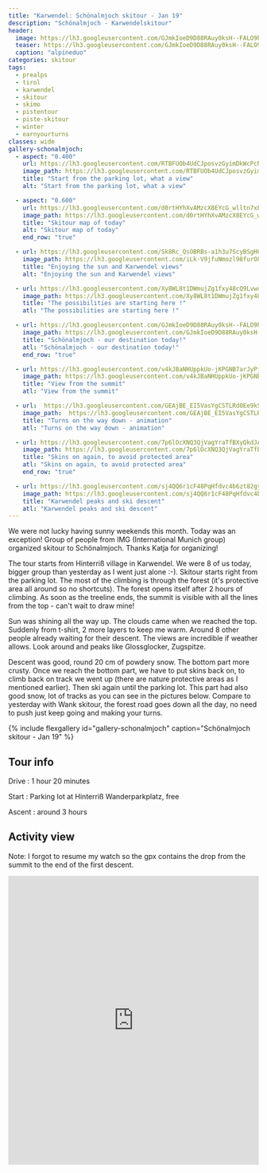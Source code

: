 ```yaml
---
title: "Karwendel: Schönalmjoch skitour - Jan 19"
description: "Schönalmjoch - Karwendelskitour"
header:
  image: https://lh3.googleusercontent.com/GJmkIoeD9D88RAuy0ksH--FALO9hhvqhZ_rKfKCJhPd_WTJmO5BEykgE52zQT2hckorHBbC0RBDEJaLJZdp7PtGMQVVIbXgkisvhQZJxX2CiOM_xz4LhjDfUh7z6Gyx_8DkDPuOimEmk5QJPgnycgdNRoKpRbIOtgvkJih4CmCwDYPfVc1L_WQnYzih67stGwjL58PNY-A6O-4_bA2yaxJNBAHX5QSReJY6ps1s5lMdUOeTZVvWukjtEP3mgSCY-VrTPqM_YyPG3ZFUcVz53Ab-bdZjycDFYVVbhjl2UQQj7_KCP_VBwgDnKOKq8_cq_OOcg2poSh3qy36xBiMlECd9XtwFeWFYNF-EIzb5qh1HSdJtl6u-8tNp5b-hjwCWSaY-17C3EN2T3L-mTu4iQpU0WDe0njWVP9q0lxuFjLlE3mB85IL5bS-dce4WD7f7IYeaIz5qmQomC1NClfP_Qer3vo7FAM_SKYlujgijwkCACFFoh56txcOfb6NTnzqUkU8b1sZtp1DC0WHEygzQ5kpuisbn1myII-l-rlIiIUXtXnC2Q7bPgp3RgB5sVEHgEWgHsZwEBVRfURSa50hfZ6WjxDnuEtjxvDvX_KvDDfzMJitSYKglThZf5dRt_nSn3ieW3-834u_FuXeptks_hIyemXZsK3oDD2kdrGnJl77cBPj3xxNP6-_4EQeMG9KcYqd3tuSEx1jLXmUc7IiY=w2126-h1542-no
  teaser: https://lh3.googleusercontent.com/GJmkIoeD9D88RAuy0ksH--FALO9hhvqhZ_rKfKCJhPd_WTJmO5BEykgE52zQT2hckorHBbC0RBDEJaLJZdp7PtGMQVVIbXgkisvhQZJxX2CiOM_xz4LhjDfUh7z6Gyx_8DkDPuOimEmk5QJPgnycgdNRoKpRbIOtgvkJih4CmCwDYPfVc1L_WQnYzih67stGwjL58PNY-A6O-4_bA2yaxJNBAHX5QSReJY6ps1s5lMdUOeTZVvWukjtEP3mgSCY-VrTPqM_YyPG3ZFUcVz53Ab-bdZjycDFYVVbhjl2UQQj7_KCP_VBwgDnKOKq8_cq_OOcg2poSh3qy36xBiMlECd9XtwFeWFYNF-EIzb5qh1HSdJtl6u-8tNp5b-hjwCWSaY-17C3EN2T3L-mTu4iQpU0WDe0njWVP9q0lxuFjLlE3mB85IL5bS-dce4WD7f7IYeaIz5qmQomC1NClfP_Qer3vo7FAM_SKYlujgijwkCACFFoh56txcOfb6NTnzqUkU8b1sZtp1DC0WHEygzQ5kpuisbn1myII-l-rlIiIUXtXnC2Q7bPgp3RgB5sVEHgEWgHsZwEBVRfURSa50hfZ6WjxDnuEtjxvDvX_KvDDfzMJitSYKglThZf5dRt_nSn3ieW3-834u_FuXeptks_hIyemXZsK3oDD2kdrGnJl77cBPj3xxNP6-_4EQeMG9KcYqd3tuSEx1jLXmUc7IiY=w2126-h1542-no
  caption: "alpineduo"
categories: skitour
tags:
  - prealps
  - tirol
  - karwendel
  - skitour
  - skimo
  - pistentour
  - piste-skitour
  - winter
  - earnyourturns
classes: wide
gallery-schonalmjoch:
  - aspect: "0.400"
    url: https://lh3.googleusercontent.com/RTBFUOb4UdCJposvzGyimDkWcPcNUS-JONM0mH4pjXnfZppC4ZbRfteSsIThu2Y0f7LqY9AAfILyZZLhMicn3gk1yYDouZaVKXp-dRGC0mY6ECMyX6tWeAYo1oZPrzO1uRmzje07gdE2MzX0OKlm2YikM2PBQFUnsHKiRXuCs1LlURrmO8UyPsQxwGa2L6UM-ZG_TztdudcsYQfW7UeWOu-U5KruaRXIa_CIOkv1NZG-xqrZ8rFgFNyozFz57ORSGR2rAh7bhuSIWzgY3uEZbagKCwj88wbFRXXbq24RY3k31bE8rAr1UTrtR40f97w36kx06cS_BKspoR3X4iIVY9HmcmAnItRGCE3OR7hRfT085v0p2iBksPiT8GmKGDNBzgQnAehfDVK_8mvE1Lq_xy1MuJlLDGH4adneBZoYyj_oQXqP7xKSf3hqvO0BiF1KgpkuD4qY_6vfqgzlJ16rGZTghVzcKg0l51MggcvSj6vxF59RaAvSfuv_TR03PMCQyjacE8AGcuV5epJppgtE0vmQ60PnhPW0hL3ujcVJ4Yffs1Go9Wlty5rKZKU_Mur7UoOankdOwhrKXGdT-aWPXPKA6c9Zt4On1oPVxdUlbviAXdkbol9_jHKHs_E2R1pxsBEo3O4MIZKkkYzEnwV_L_rJA2DBQntSu-egLyOEGxoPsGWyywGRQqLM1_BedRfchqvHD0-0K5JfpgZFgccjIGOQ9w=w1156-h1540-no
    image_path: https://lh3.googleusercontent.com/RTBFUOb4UdCJposvzGyimDkWcPcNUS-JONM0mH4pjXnfZppC4ZbRfteSsIThu2Y0f7LqY9AAfILyZZLhMicn3gk1yYDouZaVKXp-dRGC0mY6ECMyX6tWeAYo1oZPrzO1uRmzje07gdE2MzX0OKlm2YikM2PBQFUnsHKiRXuCs1LlURrmO8UyPsQxwGa2L6UM-ZG_TztdudcsYQfW7UeWOu-U5KruaRXIa_CIOkv1NZG-xqrZ8rFgFNyozFz57ORSGR2rAh7bhuSIWzgY3uEZbagKCwj88wbFRXXbq24RY3k31bE8rAr1UTrtR40f97w36kx06cS_BKspoR3X4iIVY9HmcmAnItRGCE3OR7hRfT085v0p2iBksPiT8GmKGDNBzgQnAehfDVK_8mvE1Lq_xy1MuJlLDGH4adneBZoYyj_oQXqP7xKSf3hqvO0BiF1KgpkuD4qY_6vfqgzlJ16rGZTghVzcKg0l51MggcvSj6vxF59RaAvSfuv_TR03PMCQyjacE8AGcuV5epJppgtE0vmQ60PnhPW0hL3ujcVJ4Yffs1Go9Wlty5rKZKU_Mur7UoOankdOwhrKXGdT-aWPXPKA6c9Zt4On1oPVxdUlbviAXdkbol9_jHKHs_E2R1pxsBEo3O4MIZKkkYzEnwV_L_rJA2DBQntSu-egLyOEGxoPsGWyywGRQqLM1_BedRfchqvHD0-0K5JfpgZFgccjIGOQ9w=w300-h400-no
    title: "Start from the parking lot, what a view"
    alt: "Start from the parking lot, what a view"

  - aspect: "0.600"
    url: https://lh3.googleusercontent.com/d0rtHYhXvAMzcX8EYcG_wlltn7xPzhPIurKbhzy9tJ3eVLz7OXeksW9REXTPoJbta8f3KlKsHX-jvTXcV_Vl5Dn_3-nRJPWOsfianf5_datOSjAFl0W5b_eYUvesh6R7nnNEmbD3jj4vCC6f2VlXAD7EDhor6WYcxmcSFjFkKBO3vZm330__VZfWocSoIW31BF8JZ7jhhtPmQdZJAFuvjuJ3bPB3As6sPIUeyQIfOG1iXWxLJyaz6HY5ZD6UPL_k0iF2xqQJpgFZ_t-6KB78ZOjeBKoj2zASNMj81mQK7pJM5_tNCvQRLSssqU9h-qObqyrc_eEPMR_QeDu3P8IZhQoNuocUFwm7Y7myTdDLGJGiF7qsuI2kvS9WuW9VqNjgl0Gec_H2G-nco4nUQrrNZ-JuehNvDyo_L0AzdqoQGaC7DTmI8CBmFI7OloXn3BHEXmHqf-5ufppZ9mHhrD0hMnt5hH15K71JHAZ92GB2Hb8tDhkS5bnuVsqLyv5T-TV8A08cOi58ZOff7en0ClQXBKI_YO68Fi9E0blQnO2XGTdlRlEGjnGVy6jJ4GbFsn_o785D6JnroiM3dlVtuY5b9weuJcsIf8Jz2O9VYS_9K9Z378KmeuAY75FwPow2j32MmHwI_HFnFRj2f8N0fo_M5dJbIcsYVA2bkajYLKl7ZHgV-pAhe164epe-kuBClKCLjOl8NkU-PzjDCsRiafTd2jjp5w=w2056-h1542-no
    image_path: https://lh3.googleusercontent.com/d0rtHYhXvAMzcX8EYcG_wlltn7xPzhPIurKbhzy9tJ3eVLz7OXeksW9REXTPoJbta8f3KlKsHX-jvTXcV_Vl5Dn_3-nRJPWOsfianf5_datOSjAFl0W5b_eYUvesh6R7nnNEmbD3jj4vCC6f2VlXAD7EDhor6WYcxmcSFjFkKBO3vZm330__VZfWocSoIW31BF8JZ7jhhtPmQdZJAFuvjuJ3bPB3As6sPIUeyQIfOG1iXWxLJyaz6HY5ZD6UPL_k0iF2xqQJpgFZ_t-6KB78ZOjeBKoj2zASNMj81mQK7pJM5_tNCvQRLSssqU9h-qObqyrc_eEPMR_QeDu3P8IZhQoNuocUFwm7Y7myTdDLGJGiF7qsuI2kvS9WuW9VqNjgl0Gec_H2G-nco4nUQrrNZ-JuehNvDyo_L0AzdqoQGaC7DTmI8CBmFI7OloXn3BHEXmHqf-5ufppZ9mHhrD0hMnt5hH15K71JHAZ92GB2Hb8tDhkS5bnuVsqLyv5T-TV8A08cOi58ZOff7en0ClQXBKI_YO68Fi9E0blQnO2XGTdlRlEGjnGVy6jJ4GbFsn_o785D6JnroiM3dlVtuY5b9weuJcsIf8Jz2O9VYS_9K9Z378KmeuAY75FwPow2j32MmHwI_HFnFRj2f8N0fo_M5dJbIcsYVA2bkajYLKl7ZHgV-pAhe164epe-kuBClKCLjOl8NkU-PzjDCsRiafTd2jjp5w=w400-h300-no
    title: "Skitour map of today"
    alt: "Skitour map of today"
    end_row: "true"

  - url: https://lh3.googleusercontent.com/Sk8Rc_QsOBRBs-a1h3u7ScyBSgH0CBkhttps://lh3.googleusercontent.com/iLk-V9jfuNmozl98furO8w8OzBvNEh8cceA63BdIiOdAP66B9oGBo4RM0YmOlymsRzG739kTTFkBMYHUg2UrmO-9XXOB3Wp3XlbId1NtXFLqI6pqHossfpm69HfgW4Z33LuMzVpAzzIsqpvL58blA_fhVUzXNj6qK9jykPpSrUQPoKXugzJKUw2iPCICS1bIVtkXLBEHocTluIfst9Vxn1GfZt_pcCfSyoPsH6N5dVOIfR2mMJtcCM00GDTsDNQpe7i6MKE3-3cH_sxn0ckt-jgu3-vgLV-Fx3zdJeCsznDEta2blIm-JrTctYqGgA9Hl2EUys4Z4OdZ5Mvnr7PjPhHHL4yfgDVIILg_9KINQKcu9mbKqz-TywBA40JrAiy87-b9Yimeel7k9pVJAnNBEZLMyUn0C1_s6gJOdfH4Y08yeohwJtLPztW0BYoM3-swjMiKbRmQh0MGTOh67V1NNNlSNxWCz-C5E2cD6V8tv9MXwHswZ13KqpaN_R2ciVWxtRrMw0E2kwbhATmSyeBm5Ly16dgtJSXrN7-4Tgu8mbqYvP_mVq_GlycGgSheDHrjAKDuMmBc6vrYVOP-KJDchVMT7O7CDti_tnhZCHzX-4eUeVr2h53m2S5szD4HpIGpq2bwYuzoFlmpef6F1GaY8DsyJXotv-OcmIKgxI70SCZ0hZw5sIKyntk-02vo7k5-95vmj6nFK1jOPZCLZVEjpc4CgQ=w1156-h1540-no
    image_path: https://lh3.googleusercontent.com/iLk-V9jfuNmozl98furO8w8OzBvNEh8cceA63BdIiOdAP66B9oGBo4RM0YmOlymsRzG739kTTFkBMYHUg2UrmO-9XXOB3Wp3XlbId1NtXFLqI6pqHossfpm69HfgW4Z33LuMzVpAzzIsqpvL58blA_fhVUzXNj6qK9jykPpSrUQPoKXugzJKUw2iPCICS1bIVtkXLBEHocTluIfst9Vxn1GfZt_pcCfSyoPsH6N5dVOIfR2mMJtcCM00GDTsDNQpe7i6MKE3-3cH_sxn0ckt-jgu3-vgLV-Fx3zdJeCsznDEta2blIm-JrTctYqGgA9Hl2EUys4Z4OdZ5Mvnr7PjPhHHL4yfgDVIILg_9KINQKcu9mbKqz-TywBA40JrAiy87-b9Yimeel7k9pVJAnNBEZLMyUn0C1_s6gJOdfH4Y08yeohwJtLPztW0BYoM3-swjMiKbRmQh0MGTOh67V1NNNlSNxWCz-C5E2cD6V8tv9MXwHswZ13KqpaN_R2ciVWxtRrMw0E2kwbhATmSyeBm5Ly16dgtJSXrN7-4Tgu8mbqYvP_mVq_GlycGgSheDHrjAKDuMmBc6vrYVOP-KJDchVMT7O7CDti_tnhZCHzX-4eUeVr2h53m2S5szD4HpIGpq2bwYuzoFlmpef6F1GaY8DsyJXotv-OcmIKgxI70SCZ0hZw5sIKyntk-02vo7k5-95vmj6nFK1jOPZCLZVEjpc4CgQ=w300-h400-no
    title: "Enjoying the sun and Karwendel views"
    alt: "Enjoying the sun and Karwendel views"

  - url: https://lh3.googleusercontent.com/Xy8WL8t1DWmujZg1fxy48cQ9LvwoX6eLpqmZpf44EowFNC5aSfbwfQ0OAhEAU03N7QMZ02mXydbRh8oVhFmxh-BQHHrpYdNnCRo_9Llt63Ug6uIFiXIo5U9KIY4t-V1FsEpkcSTSlFCHHvrg5zHYmkHGtx4auzSWnODfpvvmFh4ffXA7Br9ThgcQx_o2sPiyg9x3Xg1tEUqQ3r8ZKPUtAFibBDnPk8frNkWk1pUTxAKITmi4Fg4tLcgA5zjvWpf-Vch0QecCYOOJRM5CmN3ias-lcl3t8vcZ6_x4aBqfVJ-ihcwL6jqfi1LglR_aryUk7XeLOgWS8om_P68M2_8TEymHw65-kTeXjGUB86nHglKx1sSYZdXOq98WkP3KGRQSo3-mZ-MJJTq-gcd2p1Hrj--2A2SHIg8RX4OthLSrzxQv488Wo4NWVL6GowQ6M7F4Z45KAy2X7Ma97j3cnqgRgg4UtBm5g-CN4UdpWPIFOlA9_-oejhaBvBTNt5W00aeWTVr9nZf2sn_-wb2bsw_g3-PUdmBnNtuXDOWwoaKys2nyb-zJah1lpDG4hHDC2Keji50Nb-zsfbrUvYG_j7lLHwIRdm9T9x68RTFymktGdG3F1f6RQNp82aMb0kHGgtRXehj6bn46pdyOjj5_m2Huq1nPSDYxcTHwDP9xJWa4-xpMsxROuWp0nSj_qEiMMu4_xZf_xvfz2fVy2GabYewUeVoNPg=w1156-h1540-no
    image_path: https://lh3.googleusercontent.com/Xy8WL8t1DWmujZg1fxy48cQ9LvwoX6eLpqmZpf44EowFNC5aSfbwfQ0OAhEAU03N7QMZ02mXydbRh8oVhFmxh-BQHHrpYdNnCRo_9Llt63Ug6uIFiXIo5U9KIY4t-V1FsEpkcSTSlFCHHvrg5zHYmkHGtx4auzSWnODfpvvmFh4ffXA7Br9ThgcQx_o2sPiyg9x3Xg1tEUqQ3r8ZKPUtAFibBDnPk8frNkWk1pUTxAKITmi4Fg4tLcgA5zjvWpf-Vch0QecCYOOJRM5CmN3ias-lcl3t8vcZ6_x4aBqfVJ-ihcwL6jqfi1LglR_aryUk7XeLOgWS8om_P68M2_8TEymHw65-kTeXjGUB86nHglKx1sSYZdXOq98WkP3KGRQSo3-mZ-MJJTq-gcd2p1Hrj--2A2SHIg8RX4OthLSrzxQv488Wo4NWVL6GowQ6M7F4Z45KAy2X7Ma97j3cnqgRgg4UtBm5g-CN4UdpWPIFOlA9_-oejhaBvBTNt5W00aeWTVr9nZf2sn_-wb2bsw_g3-PUdmBnNtuXDOWwoaKys2nyb-zJah1lpDG4hHDC2Keji50Nb-zsfbrUvYG_j7lLHwIRdm9T9x68RTFymktGdG3F1f6RQNp82aMb0kHGgtRXehj6bn46pdyOjj5_m2Huq1nPSDYxcTHwDP9xJWa4-xpMsxROuWp0nSj_qEiMMu4_xZf_xvfz2fVy2GabYewUeVoNPg=w300-h400-no
    title: "The possibilities are starting here !"
    atl: "The possibilities are starting here !"

  - url: https://lh3.googleusercontent.com/GJmkIoeD9D88RAuy0ksH--FALO9hhvqhZ_rKfKCJhPd_WTJmO5BEykgE52zQT2hckorHBbC0RBDEJaLJZdp7PtGMQVVIbXgkisvhQZJxX2CiOM_xz4LhjDfUh7z6Gyx_8DkDPuOimEmk5QJPgnycgdNRoKpRbIOtgvkJih4CmCwDYPfVc1L_WQnYzih67stGwjL58PNY-A6O-4_bA2yaxJNBAHX5QSReJY6ps1s5lMdUOeTZVvWukjtEP3mgSCY-VrTPqM_YyPG3ZFUcVz53Ab-bdZjycDFYVVbhjl2UQQj7_KCP_VBwgDnKOKq8_cq_OOcg2poSh3qy36xBiMlECd9XtwFeWFYNF-EIzb5qh1HSdJtl6u-8tNp5b-hjwCWSaY-17C3EN2T3L-mTu4iQpU0WDe0njWVP9q0lxuFjLlE3mB85IL5bS-dce4WD7f7IYeaIz5qmQomC1NClfP_Qer3vo7FAM_SKYlujgijwkCACFFoh56txcOfb6NTnzqUkU8b1sZtp1DC0WHEygzQ5kpuisbn1myII-l-rlIiIUXtXnC2Q7bPgp3RgB5sVEHgEWgHsZwEBVRfURSa50hfZ6WjxDnuEtjxvDvX_KvDDfzMJitSYKglThZf5dRt_nSn3ieW3-834u_FuXeptks_hIyemXZsK3oDD2kdrGnJl77cBPj3xxNP6-_4EQeMG9KcYqd3tuSEx1jLXmUc7IiY=w2126-h1542-no
    image_path: https://lh3.googleusercontent.com/GJmkIoeD9D88RAuy0ksH--FALO9hhvqhZ_rKfKCJhPd_WTJmO5BEykgE52zQT2hckorHBbC0RBDEJaLJZdp7PtGMQVVIbXgkisvhQZJxX2CiOM_xz4LhjDfUh7z6Gyx_8DkDPuOimEmk5QJPgnycgdNRoKpRbIOtgvkJih4CmCwDYPfVc1L_WQnYzih67stGwjL58PNY-A6O-4_bA2yaxJNBAHX5QSReJY6ps1s5lMdUOeTZVvWukjtEP3mgSCY-VrTPqM_YyPG3ZFUcVz53Ab-bdZjycDFYVVbhjl2UQQj7_KCP_VBwgDnKOKq8_cq_OOcg2poSh3qy36xBiMlECd9XtwFeWFYNF-EIzb5qh1HSdJtl6u-8tNp5b-hjwCWSaY-17C3EN2T3L-mTu4iQpU0WDe0njWVP9q0lxuFjLlE3mB85IL5bS-dce4WD7f7IYeaIz5qmQomC1NClfP_Qer3vo7FAM_SKYlujgijwkCACFFoh56txcOfb6NTnzqUkU8b1sZtp1DC0WHEygzQ5kpuisbn1myII-l-rlIiIUXtXnC2Q7bPgp3RgB5sVEHgEWgHsZwEBVRfURSa50hfZ6WjxDnuEtjxvDvX_KvDDfzMJitSYKglThZf5dRt_nSn3ieW3-834u_FuXeptks_hIyemXZsK3oDD2kdrGnJl77cBPj3xxNP6-_4EQeMG9KcYqd3tuSEx1jLXmUc7IiY=w400-h300-no
    title: "Schönalmjoch - our destination today!"
    atl: "Schönalmjoch - our destination today!"
    end_row: "true"

  - url: https://lh3.googleusercontent.com/v4kJBaNHUppkUo-jKPGNB7arJyPjQht8vF3GDYDt26athWZGHqiMSjUdKMeCBBAU2Xgiw0DDES_CUBs_KuQFfFIKmRYbo8VsOyl2Q6AYChXHGih-hE7VbLsv-Icb5384OxcQtS84pRurhfTXZcrjGx2LdWOahJifyPOym4b5Dr6UC0u_Nj8wvwGlLHmEwcvEtf7_J0SzpTJjIjIRWG272pVPZPQDfiVT2DSGPc96FIXJhhUfO4DT1mXt8u46MmB5uAxytV5XmJfeEte1qFiPyrAv1lv_opfw38soKV-vH3rz_k2KNE_j2pdK2huPSGVczhPdDq56XiOIZgtLuwbyPGemp2472Pf77-7dTBIMJ3dsOedBE5k7H5Me5HpnUUOWRnYUhpT0NR_-KQj73CdZCl7QAuBgbKsaN9DSz0yYxi0M0s1HurLsnW4bxbJi9RqsTx1-wA2-Iia3OLp1xStI23R9IvsXD3SeoErxtH2QWljWJR4fJGlzhsDHpntB21PFlbuHQ4cG1jIV1ozwA-eANgOHTNZhULKdXEQMmRdrxfXobWlKILf0nIw4skUAyLRutPINShkdq8IBXmkjqheZWOVOd7LqMXXK5lFmrZv67X_lt2-ZfEUO2B_V63Av-ePzNIlGrXp6hfoQmT8DzwdmjTpZ_T8kMSZTAPYuNUP-B1mQ884IS3Z0VG2zTiSX69FkSclRTK5-lP1vIg32xoHmdgI37A=w2016-h1512-no
    image_path: https://lh3.googleusercontent.com/v4kJBaNHUppkUo-jKPGNB7arJyPjQht8vF3GDYDt26athWZGHqiMSjUdKMeCBBAU2Xgiw0DDES_CUBs_KuQFfFIKmRYbo8VsOyl2Q6AYChXHGih-hE7VbLsv-Icb5384OxcQtS84pRurhfTXZcrjGx2LdWOahJifyPOym4b5Dr6UC0u_Nj8wvwGlLHmEwcvEtf7_J0SzpTJjIjIRWG272pVPZPQDfiVT2DSGPc96FIXJhhUfO4DT1mXt8u46MmB5uAxytV5XmJfeEte1qFiPyrAv1lv_opfw38soKV-vH3rz_k2KNE_j2pdK2huPSGVczhPdDq56XiOIZgtLuwbyPGemp2472Pf77-7dTBIMJ3dsOedBE5k7H5Me5HpnUUOWRnYUhpT0NR_-KQj73CdZCl7QAuBgbKsaN9DSz0yYxi0M0s1HurLsnW4bxbJi9RqsTx1-wA2-Iia3OLp1xStI23R9IvsXD3SeoErxtH2QWljWJR4fJGlzhsDHpntB21PFlbuHQ4cG1jIV1ozwA-eANgOHTNZhULKdXEQMmRdrxfXobWlKILf0nIw4skUAyLRutPINShkdq8IBXmkjqheZWOVOd7LqMXXK5lFmrZv67X_lt2-ZfEUO2B_V63Av-ePzNIlGrXp6hfoQmT8DzwdmjTpZ_T8kMSZTAPYuNUP-B1mQ884IS3Z0VG2zTiSX69FkSclRTK5-lP1vIg32xoHmdgI37A=w400-h300-no
    title: "View from the summit"
    atl: "View from the summit"

  - url:  https://lh3.googleusercontent.com/GEAjBE_EI5VasYgCSTLRd0Ee9kSxaw8Q5OnsVPBZhsMy890zdne3fmmPyvocX7vUascTlVVa6u5AW6O_PBNx7a3YSafOeFPDN0open6VNfC86wApaj2JeAPStK9jESe6hBdgd2Cfqydm_HrEZkvO4Ki8ngVDuFY3bnClyeM9d9Ddy0VL5Q37o0jZAib8ZH6YfBtLmzPvoR4JjqgoHjbPpB70_ZROBZhDFrkokuVD_Jr8jB2wwWgaWwJsMJ7Km3ZpH6Ik0pG1e8vcjXvqvwEz8nsOODLbY3l68FFo1j6XNeF_c0u9C4yoydc-9kR7pZhZJL-zs4z747dxb8Pyumzrbd4yvg4DU8aWZlEsuKCYuTMAIXTjg4-2EFh7QVTR-D5F4iPt3lrLj1ygsiayyrBSqzSXeiEaNdlVznlGN8yGSxXc04DySh8UFztBneJAcbfJdHv7ZKLsk1a06PZie81QvTCpzvQMkycGNcStqGQee-17qIeBcIe8CngnCWjzahvcfuQE7NY1uQ_l5KHdq2OTXxel50YRTOS31EkM-WQ4dGIbjaOq_SouFlRDwkoRpzqwAxiWnkgIXDDIwzLwk6bhFHoutqiQVQ4Qs9ZaPytFXyOPFuoPr-V_UdTDAkTI3HBM-_x8qMaT0Mm8LQh2qDias5lTlCLhD36mPi96gNZiTAg5cQnBKi22HyyLpqudIFLfk6usMNIqo5hQiWKkDdo471q2IA=w972-h730-no
    image_path:  https://lh3.googleusercontent.com/GEAjBE_EI5VasYgCSTLRd0Ee9kSxaw8Q5OnsVPBZhsMy890zdne3fmmPyvocX7vUascTlVVa6u5AW6O_PBNx7a3YSafOeFPDN0open6VNfC86wApaj2JeAPStK9jESe6hBdgd2Cfqydm_HrEZkvO4Ki8ngVDuFY3bnClyeM9d9Ddy0VL5Q37o0jZAib8ZH6YfBtLmzPvoR4JjqgoHjbPpB70_ZROBZhDFrkokuVD_Jr8jB2wwWgaWwJsMJ7Km3ZpH6Ik0pG1e8vcjXvqvwEz8nsOODLbY3l68FFo1j6XNeF_c0u9C4yoydc-9kR7pZhZJL-zs4z747dxb8Pyumzrbd4yvg4DU8aWZlEsuKCYuTMAIXTjg4-2EFh7QVTR-D5F4iPt3lrLj1ygsiayyrBSqzSXeiEaNdlVznlGN8yGSxXc04DySh8UFztBneJAcbfJdHv7ZKLsk1a06PZie81QvTCpzvQMkycGNcStqGQee-17qIeBcIe8CngnCWjzahvcfuQE7NY1uQ_l5KHdq2OTXxel50YRTOS31EkM-WQ4dGIbjaOq_SouFlRDwkoRpzqwAxiWnkgIXDDIwzLwk6bhFHoutqiQVQ4Qs9ZaPytFXyOPFuoPr-V_UdTDAkTI3HBM-_x8qMaT0Mm8LQh2qDias5lTlCLhD36mPi96gNZiTAg5cQnBKi22HyyLpqudIFLfk6usMNIqo5hQiWKkDdo471q2IA=w400-h300-no
    title: "Turns on the way down - animation"
    atl: "Turns on the way down - animation"

  - url: https://lh3.googleusercontent.com/7p6lOcXNQ3QjVagYraTfBXyQkdJA92eIcPoUtKznC5rj2PFlckWGaAxMVvpVkHgOgAbAc56RiL14XdicQfQ6njkUlhMt_sxSrmF9Z4nV7bXAOJbeBDngolsUIAnzNpDwGOV5OuojLqIHKdAo8Rc7HpG5kRQC7u1qOig3NsUP4Y6Eg_O_rvmP82RoZ7Uiv-pOZqJk-oiCxuqEtFWAUq3ImW9ybuQHV_kbqHxrb7eQxTnoOOX3fkSL1Ulhfkawas4h535PXxJNRVy5fGDBJKfyCq7pyIEwvh5OhohDk4ijy3AI9iEtYI_TeRtOlSeOm9GgaRS07FzD8yk_XalDikah2nJDWraHwRl9XMm8-6N9IPE9ucWLMeBPnHNkh5yVK42IHuK3c5En5rRq_Ozdsj2H72jCkGkYSw1w492jNcMvTBVHBuhtK6QGirOzpFc_0KHmbOnL4WFTbAut_2Cn74uYignmcX9woGgs33uQQ9K5Rgd2o7x_NE9IZ7YubTC1Oi5DF87v1pXni2z84L82aj-2TvifUN1F4r6g5mSyUl1y5DMkWzewjvVxkeUEpudg0ikvYMhaStbyTWcON0o98YmnTsXk1fEIfXb0Y3bHfynYc-TeFucPIElK9rIcoxfWn7LeLUxYOTX3D_TuPTU6hwLkObs5JWe5cYQ-Qbubw61X5jRPOxDsGQk2TJ4rvVgR8eyp1ICVjOXZSxVicgBHer7E_YjXIQ=w1156-h1540-no
    image_path: https://lh3.googleusercontent.com/7p6lOcXNQ3QjVagYraTfBXyQkdJA92eIcPoUtKznC5rj2PFlckWGaAxMVvpVkHgOgAbAc56RiL14XdicQfQ6njkUlhMt_sxSrmF9Z4nV7bXAOJbeBDngolsUIAnzNpDwGOV5OuojLqIHKdAo8Rc7HpG5kRQC7u1qOig3NsUP4Y6Eg_O_rvmP82RoZ7Uiv-pOZqJk-oiCxuqEtFWAUq3ImW9ybuQHV_kbqHxrb7eQxTnoOOX3fkSL1Ulhfkawas4h535PXxJNRVy5fGDBJKfyCq7pyIEwvh5OhohDk4ijy3AI9iEtYI_TeRtOlSeOm9GgaRS07FzD8yk_XalDikah2nJDWraHwRl9XMm8-6N9IPE9ucWLMeBPnHNkh5yVK42IHuK3c5En5rRq_Ozdsj2H72jCkGkYSw1w492jNcMvTBVHBuhtK6QGirOzpFc_0KHmbOnL4WFTbAut_2Cn74uYignmcX9woGgs33uQQ9K5Rgd2o7x_NE9IZ7YubTC1Oi5DF87v1pXni2z84L82aj-2TvifUN1F4r6g5mSyUl1y5DMkWzewjvVxkeUEpudg0ikvYMhaStbyTWcON0o98YmnTsXk1fEIfXb0Y3bHfynYc-TeFucPIElK9rIcoxfWn7LeLUxYOTX3D_TuPTU6hwLkObs5JWe5cYQ-Qbubw61X5jRPOxDsGQk2TJ4rvVgR8eyp1ICVjOXZSxVicgBHer7E_YjXIQ=w300-h400-no
    title: "Skins on again, to avoid protected area"
    atl: "Skins on again, to avoid protected area"
    end_row: "true"

  - url: https://lh3.googleusercontent.com/sj4QQ6r1cF48PqHfdvc4b6zt82gy7WaTiC3Kr3R8UHxI8vH-cW6p8YdB5L2JdDCf0goXjVJ5iObHEK8fRhVl8m2LECOgIGWudhBIETV0TsH5HTF4XNNSBfK90ZEeIWxuvxxZiOlvUk-HDomAp0QdwFuyPx24AdDjDWl1JOhnRjCmEas0HQrlTX2KbIfuJbi0cLzIIFS_Lte5fv5IjOo7Jf-Jxd6ood5o4mH4w7XAKh0l8XdOxhaGKCr6Mu_aLX-ZwatNDyOMDXuK6JMpcyu-Nbus6FT33kq3jqyqNgVUADuFLB4sUQEdMZVjZp7oTDTT22Rm_u9BPHc1K82K2lNWENHYWRtXRknLy9CcVPxWPcFE8xi7ca-bYVRS5W8rJa_TnGTKf2WTK1SiC-bMGtIZP_enUm2q9sYjpNoUi92rZamC7uojqmGadT6P9N4TmkBaHc8_11ExzTGu1MlOVURi9S72XRz34fNbMuijh6yL2wshJ-LBqKNYiz6MK7sY9hEqFOgkPtR_n-URoqQFEMVMOl2XkvEJbp9GPTzr8LPysXMIGrnNa1yqUQrGTuyvLgcHLhIpCbUrYvwRtditOaXTeWx9kaB4sJQb93eiOwWFBj6cc28c2iDVWVSMXS6Gpw885dOmCSSc0gwCNlQtmCS-INnovkdZCu7gvhLwn02X7pFrA0tp7G4AI9g0Ny281TUZXFPXwU5PDJPbmb367DW-epFK3A=w2016-h1512-no
    image_path: https://lh3.googleusercontent.com/sj4QQ6r1cF48PqHfdvc4b6zt82gy7WaTiC3Kr3R8UHxI8vH-cW6p8YdB5L2JdDCf0goXjVJ5iObHEK8fRhVl8m2LECOgIGWudhBIETV0TsH5HTF4XNNSBfK90ZEeIWxuvxxZiOlvUk-HDomAp0QdwFuyPx24AdDjDWl1JOhnRjCmEas0HQrlTX2KbIfuJbi0cLzIIFS_Lte5fv5IjOo7Jf-Jxd6ood5o4mH4w7XAKh0l8XdOxhaGKCr6Mu_aLX-ZwatNDyOMDXuK6JMpcyu-Nbus6FT33kq3jqyqNgVUADuFLB4sUQEdMZVjZp7oTDTT22Rm_u9BPHc1K82K2lNWENHYWRtXRknLy9CcVPxWPcFE8xi7ca-bYVRS5W8rJa_TnGTKf2WTK1SiC-bMGtIZP_enUm2q9sYjpNoUi92rZamC7uojqmGadT6P9N4TmkBaHc8_11ExzTGu1MlOVURi9S72XRz34fNbMuijh6yL2wshJ-LBqKNYiz6MK7sY9hEqFOgkPtR_n-URoqQFEMVMOl2XkvEJbp9GPTzr8LPysXMIGrnNa1yqUQrGTuyvLgcHLhIpCbUrYvwRtditOaXTeWx9kaB4sJQb93eiOwWFBj6cc28c2iDVWVSMXS6Gpw885dOmCSSc0gwCNlQtmCS-INnovkdZCu7gvhLwn02X7pFrA0tp7G4AI9g0Ny281TUZXFPXwU5PDJPbmb367DW-epFK3A=w400-h300-no
    title: "Karwendel peaks and ski descent"
    atl: "Karwendel peaks and ski descent"
---
```


We were not lucky having sunny weekends this month. Today was an exception! Group of people from IMG (International Munich group) organized skitour to Schönalmjoch. Thanks Katja for organizing!

 The tour starts from Hinterriß village in Karwendel. We were 8 of us today, bigger group than yesterday as I went just alone :-). Skitour starts right from the parking lot. The most of the climbing is through the forest (it's protective area all around so no shortcuts). The forest opens itself after 2 hours of climbing. As soon as the treeline ends, the summit is visible with all the lines from the top - can't wait to draw mine!

Sun was shining all the way up. The clouds came when we reached the top. Suddenly from t-shirt, 2 more layers to keep me warm. Around 8 other people already waiting for their descent. The views are incredible if weather allows. Look around and peaks like  Glossglocker, Zugspitze.

Descent was good, round 20 cm of powdery snow. The bottom part more crusty. Once we reach the bottom part, we have to put skins back on, to climb back on track we went up (there are nature protective areas as I mentioned earlier). Then ski again until the parking lot. This part had also good snow, lot of tracks as you can see in the pictures below. Compare to yesterday with Wank skitour, the forest road goes down all the day, no need to push just keep going and making your turns.


{% include flexgallery id="gallery-schonalmjoch" caption="Schönalmjoch skitour - Jan 19" %}

## Tour info

Drive
: 1 hour 20 minutes

Start
: Parking lot at Hinterriß Wanderparkplatz, free

Ascent
: around 3 hours 

## Activity view

Note: I forgot to resume my watch so the gpx contains the drop from the summit to the end of the first descent.

<iframe src="https://www.komoot.com/tour/55383408/embed?profile=1" width="100%" height="580" frameborder="0" scrolling="no"></iframe>
